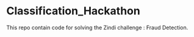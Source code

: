 # Classification_Hackathon
This repo contain code for solving the Zindi challenge : Fraud Detection.
